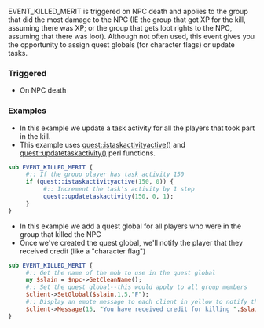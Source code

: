 EVENT_KILLED_MERIT is triggered on NPC death and applies to the group that did the most damage to the NPC (IE the group that got XP for the kill, assuming there was XP; or the group that gets loot rights to the NPC, assuming that there was loot).  Although not often used, this event gives you the opportunity to assign quest globals (for character flags) or update tasks.  

### Triggered

* On NPC death

### Examples

* In this example we update a task activity for all the players that took part in the kill.
* This example uses [quest::istaskactivityactive()](https://github.com/EQEmu/Server/wiki/Perl-Quest-istaskactivityactive) and [quest::updatetaskactivity()](https://github.com/EQEmu/Server/wiki/Perl-Quest-updatetaskactivity) perl functions.

```perl
sub EVENT_KILLED_MERIT {
     #:: If the group player has task activity 150
     if (quest::istaskactivityactive(150, 0)) {
          #:: Increment the task's activity by 1 step
          quest::updatetaskactivity(150, 0, 1);
     }
}
```

* In this example we add a quest global for all players who were in the group that killed the NPC
* Once we've created the quest global, we'll notify the player that they received credit (like a "character flag")

```perl
sub EVENT_KILLED_MERIT {
     #:: Get the name of the mob to use in the quest global
     my $slain = $npc->GetCleanName();
     #:: Set the quest global--this would apply to all group members
     $client->SetGlobal($slain,1,5,"F");
     #:: Display an emote message to each client in yellow to notify them that they received credit
     $client->Message(15, "You have received credit for killing ".$slain.".");
}
```